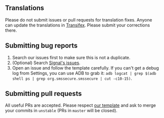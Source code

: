 ## Translations

Please do not submit issues or pull requests for translation fixes. Anyone can update the translations in [Transifex](https://www.transifex.com/silence/silence/).
Please submit your corrections there.


## Submitting bug reports

1. Search our issues first to make sure this is not a duplicate.
2. (Optional) Search [Signal's issues](https://github.com/WhisperSystems/Signal-Android/issues).
3. Open an issue and follow the template carefully. If you can't get a debug log from Settings, you can use ADB to grab it: `adb logcat | grep $(adb shell ps | grep org.smssecure.smssecure | cut -c10-15)`.

## Submitting pull requests

All useful PRs are accepted. Please respect [our template](https://github.com/SilenceIM/Silence/blob/master/.github/PULL_REQUEST_TEMPLATE.md) and ask to merge your commits in `unstable` (PRs in `master` will be closed).

